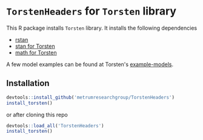 # `TorstenHeaders` for `Torsten` library
This R package installs `Torsten` library. It installs the following dependencies

-  [rstan](https://github.com/stan-dev/rstan)
-  [stan for Torsten](https://github.com/stan-dev/stan)
-  [math for Torsten](https://github.com/stan-dev/math)

A few model examples can be found at Torsten's [example-models](https://github.com/metrumresearchgroup/example-models).

Installation
------------
```r
devtools::install_github('metrumresearchgroup/TorstenHeaders')
install_torsten()
```
or after cloning this repo
```r
devtools::load_all('TorstenHeaders')
install_torsten()
```
